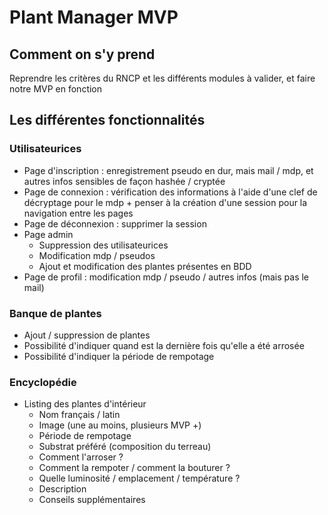 # Plant Manager MVP

## Comment on s'y prend
Reprendre les critères du RNCP et les différents modules à valider, et faire notre MVP en fonction

## Les différentes fonctionnalités

### Utilisateurices
  - Page d'inscription : enregistrement pseudo en dur, mais mail / mdp, et autres infos sensibles de façon hashée / cryptée
  - Page de connexion : vérification des informations à l'aide d'une clef de décryptage pour le mdp + penser à la création d'une session pour la navigation entre les pages
  - Page de déconnexion : supprimer la session
  - Page admin
    - Suppression des utilisateurices
    - Modification mdp / pseudos
    - Ajout et modification des plantes présentes en BDD
  - Page de profil : modification mdp / pseudo / autres infos (mais pas le mail)

### Banque de plantes
  - Ajout / suppression de plantes
  - Possibilité d'indiquer quand est la dernière fois qu'elle a été arrosée
  - Possibilité d'indiquer la période de rempotage

### Encyclopédie
  - Listing des plantes d'intérieur
    - Nom français / latin
    - Image (une au moins, plusieurs MVP +)
    - Période de rempotage
    - Substrat préféré (composition du terreau)
    - Comment l'arroser ?
    - Comment la rempoter / comment la bouturer ?
    - Quelle luminosité / emplacement / température ?
    - Description
    - Conseils supplémentaires
